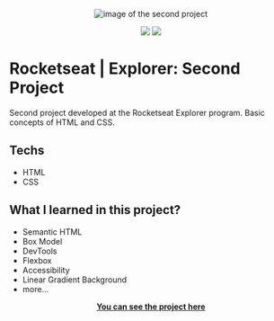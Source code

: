 <p align="center">
  <picture>
    <img src="https://i.postimg.cc/CxR2HfP6/project2.png" alt="image of the second project">
  <picture/>
</p>

<div align="center" dir="auto">
  <picture>
    <img
      src="https://img.shields.io/badge/HTML5-E34F26?style=for-the-badge&logo=html5&logoColor=white"
      style="max-width: 100%"
    />
  </picture>
  <picture>
    <img
      src="https://img.shields.io/badge/CSS3-1572B6?style=for-the-badge&logo=css3&logoColor=white"
      style="max-width: 100%"
    />
  </picture>
</div>


<h1>Rocketseat | Explorer: Second Project</h1>


Second project developed at the Rocketseat Explorer program.
Basic concepts of HTML and CSS.


## Techs

- HTML
- CSS

## What I learned in this project? 

- Semantic HTML
- Box Model
- DevTools
- Flexbox
- Accessibility
- Linear Gradient Background
- more...

<p align="center">
  <a
    href="https://fabioszam.github.io/rocketseat-explorer-project02/"
    target="_blank"
  >
    <strong>You can see the project here</strong>
  </a>
</p>
